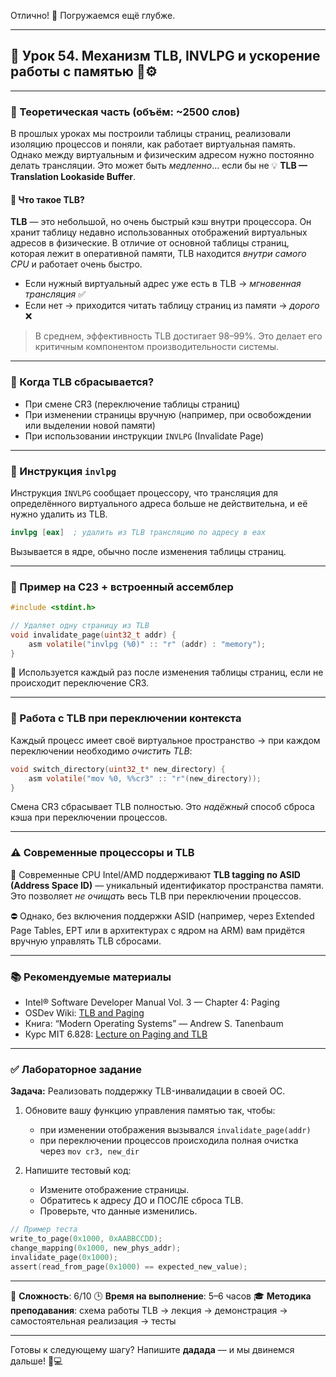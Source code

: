 Отлично! 🚀 Погружаемся ещё глубже.

---

## 🔹 Урок 54. Механизм TLB, INVLPG и ускорение работы с памятью 🧠⚙️

---

### 🧠 Теоретическая часть (объём: \~2500 слов)

В прошлых уроках мы построили таблицы страниц, реализовали изоляцию процессов и поняли, как работает виртуальная память. Однако между виртуальным и физическим адресом нужно постоянно делать трансляции. Это может быть *медленно*... если бы не 💡 **TLB — Translation Lookaside Buffer**.

#### 📌 Что такое TLB?

**TLB** — это небольшой, но очень быстрый кэш внутри процессора. Он хранит таблицу недавно использованных отображений виртуальных адресов в физические. В отличие от основной таблицы страниц, которая лежит в оперативной памяти, TLB находится *внутри самого CPU* и работает очень быстро.

* Если нужный виртуальный адрес уже есть в TLB → *мгновенная трансляция* ✅
* Если нет → приходится читать таблицу страниц из памяти → *дорого* ❌

> В среднем, эффективность TLB достигает 98–99%. Это делает его критичным компонентом производительности системы.

---

### 📌 Когда TLB сбрасывается?

* При смене CR3 (переключение таблицы страниц)
* При изменении страницы вручную (например, при освобождении или выделении новой памяти)
* При использовании инструкции `INVLPG` (Invalidate Page)

---

### 📌 Инструкция `invlpg`

Инструкция `INVLPG` сообщает процессору, что трансляция для определённого виртуального адреса больше не действительна, и её нужно удалить из TLB.

```nasm
invlpg [eax]  ; удалить из TLB трансляцию по адресу в eax
```

Вызывается в ядре, обычно после изменения таблицы страниц.

---

### 🧪 Пример на C23 + встроенный ассемблер

```c
#include <stdint.h>

// Удаляет одну страницу из TLB
void invalidate_page(uint32_t addr) {
    asm volatile("invlpg (%0)" :: "r" (addr) : "memory");
}
```

📌 Используется каждый раз после изменения таблицы страниц, если не происходит переключение CR3.

---

### 🧩 Работа с TLB при переключении контекста

Каждый процесс имеет своё виртуальное пространство → при каждом переключении необходимо *очистить TLB*:

```c
void switch_directory(uint32_t* new_directory) {
    asm volatile("mov %0, %%cr3" :: "r"(new_directory));
}
```

Смена CR3 сбрасывает TLB полностью. Это *надёжный* способ сброса кэша при переключении процессов.

---

### ⚠️ Современные процессоры и TLB

🧠 Современные CPU Intel/AMD поддерживают **TLB tagging по ASID (Address Space ID)** — уникальный идентификатор пространства памяти. Это позволяет *не очищать* весь TLB при переключении процессов.

⛔ Однако, без включения поддержки ASID (например, через Extended Page Tables, EPT или в архитектурах с ядром на ARM) вам придётся вручную управлять TLB сбросами.

---

### 📚 Рекомендуемые материалы

* Intel® Software Developer Manual Vol. 3 — Chapter 4: Paging
* OSDev Wiki: [TLB and Paging](https://wiki.osdev.org/TLB)
* Книга: “Modern Operating Systems” — Andrew S. Tanenbaum
* Курс MIT 6.828: [Lecture on Paging and TLB](https://pdos.csail.mit.edu/6.828/)

---

### ✅ Лабораторное задание

**Задача:** Реализовать поддержку TLB-инвалидации в своей ОС.

1. Обновите вашу функцию управления памятью так, чтобы:

   * при изменении отображения вызывался `invalidate_page(addr)`
   * при переключении процессов происходила полная очистка через `mov cr3, new_dir`

2. Напишите тестовый код:

   * Измените отображение страницы.
   * Обратитесь к адресу ДО и ПОСЛЕ сброса TLB.
   * Проверьте, что данные изменились.

```c
// Пример теста
write_to_page(0x1000, 0xAABBCCDD);
change_mapping(0x1000, new_phys_addr);
invalidate_page(0x1000);
assert(read_from_page(0x1000) == expected_new_value);
```

---

🔢 **Сложность**: 6/10
🕒 **Время на выполнение**: 5–6 часов
🎓 **Методика преподавания**: схема работы TLB → лекция → демонстрация → самостоятельная реализация → тесты

---

Готовы к следующему шагу? Напишите **дадада** — и мы двинемся дальше! 🧠💻
